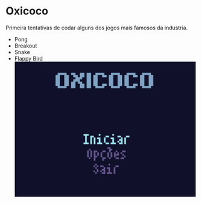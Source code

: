 # Oxicoco
Primeira tentativas de codar alguns dos jogos mais famosos da industria.
* Pong
* Breakout
* Snake
* Flappy Bird
![OXI](src/com/nathan/res/img/oxi.gif)

